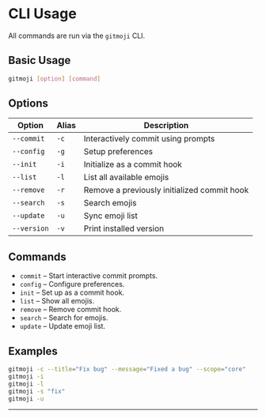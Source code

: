 # CLI Usage

All commands are run via the `gitmoji` CLI.

## Basic Usage

```bash
gitmoji [option] [command]
```

## Options

| Option           | Alias | Description                                      |
|------------------|-------|--------------------------------------------------|
| `--commit`       | `-c`  | Interactively commit using prompts               |
| `--config`       | `-g`  | Setup preferences                                |
| `--init`         | `-i`  | Initialize as a commit hook                      |
| `--list`         | `-l`  | List all available emojis                        |
| `--remove`       | `-r`  | Remove a previously initialized commit hook       |
| `--search`       | `-s`  | Search emojis                                    |
| `--update`       | `-u`  | Sync emoji list                                  |
| `--version`      | `-v`  | Print installed version                          |

## Commands

- `commit` – Start interactive commit prompts.
- `config` – Configure preferences.
- `init` – Set up as a commit hook.
- `list` – Show all emojis.
- `remove` – Remove commit hook.
- `search` – Search for emojis.
- `update` – Update emoji list.

## Examples

```bash
gitmoji -c --title="Fix bug" --message="Fixed a bug" --scope="core"
gitmoji -i
gitmoji -l
gitmoji -s "fix"
gitmoji -u
```

---
